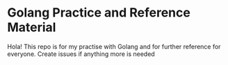 # Golang Practice and Reference Material
 Hola! This repo is for my practise with Golang and for further reference for everyone. Create issues if anything more is needed 